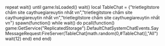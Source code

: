 repeat wait()
until game:IsLoaded()
wait()
local TableChat = {"trietlegitstore chấm site caythuegiareuytin nhất vn","trietlegitstore chấm site caythuegiareuytin nhất vn","trietlegitstore chấm site caythuegiareuytin nhất vn"}
spawn(function()
    while wait() do 
        pcall(function()
            game:GetService("ReplicatedStorage").DefaultChatSystemChatEvents.SayMessageRequest:FireServer(TableChat[math.random(0,#TableChat)],"All")
            wait(12)
        end)
    end
end)

